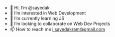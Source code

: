 - 👋 Hi, I’m @sayedak
- 👀 I’m interested in Web Development
- 🌱 I’m currently learning JS
- 💞️ I’m looking to collaborate on Web Dev Projects
- 📫 How to reach me i.sayedakram@gmail.com

<!---
sayedak/sayedak is a ✨ special ✨ repository because its `README.md` (this file) appears on your GitHub profile.
You can click the Preview link to take a look at your changes.
--->
